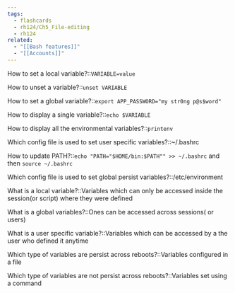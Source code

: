 ```yaml
---
tags:
  - flashcards
  - rh124/Ch5_File-editing
  - rh124
related:
  - "[[Bash features]]"
  - "[[Accounts]]"
---
```


How to set a local variable?::`VARIABLE=value`

<!--SR:!2023-08-12,8,270-->

How to unset a variable?::`unset VARIABLE`

<!--SR:!2023-10-08,65,310-->

How to set a global variable?::`export APP_PASSWORD="my str0ng p@s$word"`

<!--SR:!2023-08-04,17,290-->

How to display a single variable?::`echo $VARIABLE`

<!--SR:!2023-08-16,25,306-->

How to display all the environmental variables?::`printenv`

<!--SR:!2023-10-09,66,310-->

Which config file is used to set user specific variables?::~/.bashrc

<!--SR:!2023-10-09,66,310-->

How to update PATH?::`echo "PATH="$HOME/bin:$PATH"" >> ~/.bashrc` and then `source ~/.bashrc`

<!--SR:!2023-08-08,4,295-->

Which config file is used to set global persist variables?::/etc/environment

<!--SR:!2023-08-10,6,270-->

What is a local variable?::Variables which can only be accessed inside the session(or script) where they were defined

<!--SR:!2023-08-09,5,270-->

What is a global variables?::Ones can be accessed across sessions( or users)

<!--SR:!2023-08-02,15,290-->

What is a user specific variable?::Variables which can be accessed by a the user who defined it anytime

<!--SR:!2023-09-18,45,290-->

Which type of variables are persist across reboots?::Variables configured in a file

<!--SR:!2023-10-15,72,310-->

Which type of variables are not persist across reboots?::Variables set using a command

<!--SR:!2023-10-09,66,310-->

